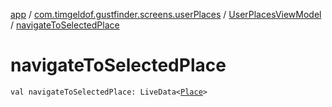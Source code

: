 [app](../../index.md) / [com.timgeldof.gustfinder.screens.userPlaces](../index.md) / [UserPlacesViewModel](index.md) / [navigateToSelectedPlace](./navigate-to-selected-place.md)

# navigateToSelectedPlace

`val navigateToSelectedPlace: LiveData<`[`Place`](../../com.timgeldof.gustfinder.database/-place/index.md)`>`